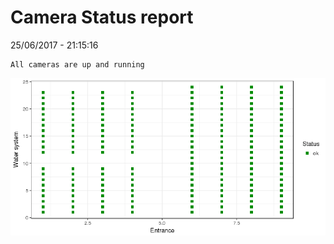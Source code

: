 Camera Status report
================
25/06/2017 - 21:15:16

    All cameras are up and running

![](camreport_files/figure-markdown_github/unnamed-chunk-2-1.png)
